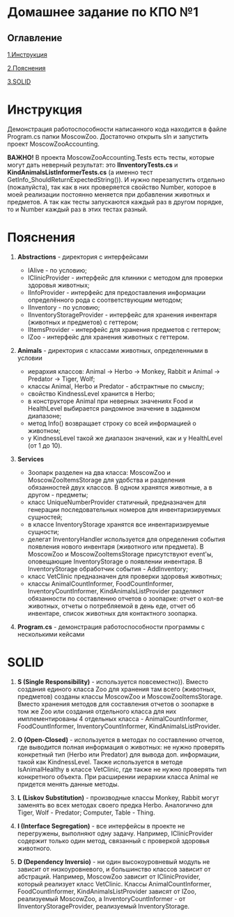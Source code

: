 # Домашнее задание по КПО №1

## Оглавление
[1.Инструкция](#инструкция)

[2.Пояснения](#пояснения)

[3.SOLID](#solid)


# Инструкция

Демонстрация работоспособности написанного кода находится в файле Program.cs папки MoscowZoo. Достаточно открыть sln и запустить проект MoscowZooAccounting.

**ВАЖНО!** В проекта MoscowZooAccounting.Tests есть тесты, которые могут дать неверный результат: это **IInventoryTests.cs** и **KindAnimalsListInformerTests.cs** (а именно тест GetInfo_ShouldReturnExpectedString()). И нужно перезапустить отдельно (пожалуйста), так как в них проверяется свойство Number, которое в моей реализации постоянно меняется при добавлении животных и предметов. А так как тесты запускаются каждый раз в другом порядке, то и Number каждый раз в этих тестах разный.


# Пояснения

1. **Abstractions** - директория с интерфейсами
   - IAlive - по условию;
   - IClinicProvider - интерфейс для клиники с методом для проверки здоровья животных;
   - IInfoProvider - интерфейс для предоставления информации определённого рода с соответствующим методом;
   - IInventory - по условию;
   - IInventoryStorageProvider - интерфейс для хранения инвентаря (животных и предметов) с геттером;
   - IItemsProvider - интерфейс для хранения предметов с геттером;
   - IZoo - интерфейс для хранения животных с геттером.
   
2. **Animals** - директория с классами животных, определенными в условии
   - иерархия классов: Animal -> Herbo -> Monkey, Rabbit и Animal -> Predator -> Tiger, Wolf;
   - классы Animal, Herbo и Predator - абстрактные по смыслу;
   - свойство KindnessLevel хранится в Herbo;
   - в конструкторе Animal при неверных значениях Food и HealthLevel выбирается рандомное значение в заданном диапазоне;
   - метод Info() возвращает строку со всей информацией о животном;
   - у KindnessLevel такой же диапазон значений, как и у HealthLevel (от 1 до 10).

3. **Services**
   - Зоопарк разделен на два класса: MoscowZoo и MoscowZooItemsStorage для удобства и разделения обязанностей двух классов. В одном хранятся животные, а в другом - предметы;
   - класс UniqueNumberProvider статичный, предназначен для генерации последовательных номеров для инвентаризируемых сущностей;
   - в классе InventoryStorage хранятся все инвентаризируемые сущности; 
   - делегат InventoryHandler используется для определения события появления нового инвентаря (животного или предмета). В MoscowZoo и MoscowZooItemsStorage присутствуют event'ы, оповещающие InventoryStorage о появлении инвентаря. В InventoryStorage обработчик события - AddInventory;
   - класс VetClinic предназначен для проверки здоровья животных;
   - классы AnimalCountInformer, FoodCountInformer, InventoryCountInformer, KindAnimalsListProvider разделяют обязанности по составлению отчетов о зоопарке: отчет о кол-ве животных, отчеты о потребляемой в день еде, отчет об инвентаре, список животных для контактного зоопарка.

4. **Program.cs** - демонстрация работоспособности программы с несколькими кейсами


# SOLID
1. **S (Single Responsibility)** - используется повсеместно)). Вместо создания единого класса Zoo для хранения там всего (животных, предметов) созданы классы MoscowZoo и MoscowZooItemsStorage. Вместо хранения методов для составления отчетов о зоопарке в том же Zoo или создания отдельного класса для них имплементированы 4 отдельных класса - AnimalCountInformer, FoodCountInformer, InventoryCountInformer, KindAnimalsListProvider.
   
2. **O (Open-Closed)** - используется в методах по составлению отчетов, где выводится полная информация о животных: не нужно проверять конкретный тип (Herbo или Predator) для вывода доп. информации, такой как KindnessLevel. Также используется в методе IsAnimalHealthy в классе VetClinic, где также не нужно проверять тип конкретного объекта. При расширении иерархии класса Animal не придется менять данные методы.
   
3. **L (Liskov Substitution)** - производные классы Monkey, Rabbit могут заменять во всех методах своего предка Herbo. Аналогично для Tiger, Wolf - Predator; Computer, Table - Thing.
  
4. **I (Interface Segregation)** - все интерфейсы в проекте не перегружены, выполняют одну задачу. Например, IClinicProvider содержит только один метод, связанный с проверкой здоровья животного.
   
5. **D (Dependency Inversio)** - ни один высокоуровневый модуль не зависит от низкоуровневого, и большинство классов зависит от абстраций. Например, MoscowZoo зависит от IClinicProvider, который реализует класс VetClinic. Классы AnimalCountInformer, FoodCountInformer, KindAnimalsListProvider зависят от IZoo, реализуемый MoscowZoo, а InventoryCountInformer - от IInventoryStorageProvider, реализуемый InventoryStorage.

